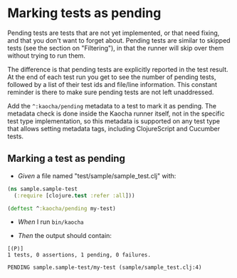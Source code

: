# Marking tests as pending

Pending tests are tests that are not yet implemented, or that need fixing, and
  that you don't want to forget about. Pending tests are similar to skipped
  tests (see the section on "Filtering"), in that the runner will skip over them
  without trying to run them.

  The difference is that pending tests are explicitly reported in the test
  result. At the end of each test run you get to see the number of pending
  tests, followed by a list of their test ids and file/line information. This
  constant reminder is there to make sure pending tests are not left
  unaddressed.

  Add the `^:kaocha/pending` metadata to a test to mark it as pending. The
  metadata check is done inside the Kaocha runner itself, not in the specific
  test type implementation, so this metadata is supported on any test type that
  allows setting metadata tags, including ClojureScript and Cucumber tests.

## Marking a test as pending

- <em>Given </em> a file named "test/sample/sample_test.clj" with:

``` clojure
(ns sample.sample-test
  (:require [clojure.test :refer :all]))

(deftest ^:kaocha/pending my-test)
```


- <em>When </em> I run `bin/kaocha`

- <em>Then </em> the output should contain:

``` nil
[(P)]
1 tests, 0 assertions, 1 pending, 0 failures.

PENDING sample.sample-test/my-test (sample/sample_test.clj:4)
```




